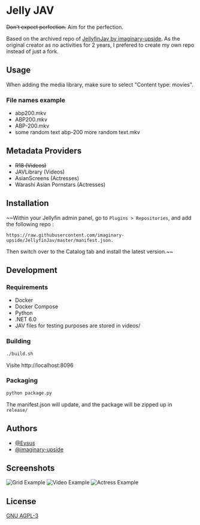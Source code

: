
# Jelly JAV

~~Don't expect perfection.~~ Aim for the perfection.

Based on the archived repo of [JellyfinJav by imaginary-upside](https://github.com/imaginary-upside/JellyfinJav). As the original creator as no activities for 2 years, I prefered to create my own repo instead of just a fork.


## Usage

When adding the media library, make sure to select "Content type: movies".

### File names example 
- abp200.mkv
- ABP200.mkv
- ABP-200.mkv
- some random text abp-200 more random text.mkv

## Metadata Providers

- ~~R18 (Videos)~~
- JAVLibrary (Videos)
- AsianScreens (Actresses)
- Warashi Asian Pornstars (Actresses)


## Installation

~~Within your Jellyfin admin panel, go to `Plugins > Repositories`, and add the following repo :
```
https://raw.githubusercontent.com/imaginary-upside/JellyfinJav/master/manifest.json.
```
Then switch over to the Catalog tab and install the latest version.~~

## Development
### Requirements
- Docker
- Docker Compose
- Python
- .NET 6.0
- JAV files for testing purposes are stored in videos/


### Building
```bash
./build.sh
```
Visite http://localhost:8096

### Packaging
```bash
python package.py
```
The manifest.json will update, and the package will be zipped up in `release/`

## Authors

- [@Eysus](https://github.com/eysus)
- [@imaginary-upside](https://github.com/imaginary-upside/JellyfinJav)

## Screenshots

![Grid Example](screenshots/example-grid.jpg)
![Video Example](screenshots/example-video.jpg)
![Actress Example](screenshots/example-actress.jpg)

## License

[GNU AGPL-3](https://choosealicense.com/licenses/agpl-3.0/)

